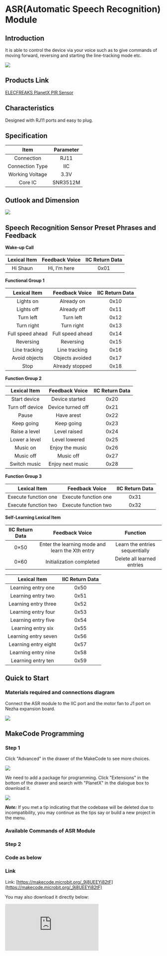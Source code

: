 ﻿# ASR(Automatic Speech Recognition) Module

## Introduction

It is able to control the device via your voice such as to give commands of  moving forward, reversing and starting the line-tracking mode etc.

![](https://wiki-media-ef.oss-cn-hongkong.aliyuncs.com//images/05037_01.png)

## Products Link

[ELECFREAKS PlanetX PIR Sensor](https://www.elecfreaks.com/planetx-pir.html)


## Characteristics

 Designed with RJ11 ports and easy to plug.

## Specification


Item | Parameter
:-: | :-:
Connection|RJ11
Connection Type|IIC
Working Voltage|3.3V
Core IC|SNR3512M


## Outlook and Dimension



![](https://wiki-media-ef.oss-cn-hongkong.aliyuncs.com//images/05037_02.png)

## Speech Recognition Sensor Preset Phrases and Feedback

**Wake-up Call**

| Lexical Item | Feedback Voice | IIC Return Data |
| :-: | :-: | :-: |
| Hi Shaun | Hi, I’m here | 0x01 |

**Functional Group 1**

| Lexical Item | Feedback Voice | IIC Return Data |
| :-: | :-: | :-: |
| Lights on | Already on | 0x10 |
| Lights off | Already off | 0x11 |
| Turn left | Turn left | 0x12 |
| Turn right | Turn right | 0x13 |
| Full speed ahead | Full speed ahead | 0x14 |
| Reversing | Reversing | 0x15 |
| Line tracking | Line tracking | 0x16 |
| Avoid objects | Objects avoided | 0x17 |
| Stop | Already stopped | 0x18 |

**Function Group 2**

| Lexical Item | Feedback Voice | IIC Return Data |
| :-: | :-: | :-: |
| Start device | Device started | 0x20 |
| Turn off device | Device turned off | 0x21 |
| Pause | Have arest | 0x22 |
| Keep going | Keep going | 0x23 |
| Raise a level | Level raised | 0x24 |
| Lower a level | Level lowered | 0x25 |
| Music on | Enjoy the music | 0x26 |
| Music off | Music off | 0x27 |
| Switch music | Enjoy next music | 0x28 |

**Function Group 3**

| Lexical Item | Feedback Voice | IIC Return Data |
| :-: | :-: | :-: |
| Execute function one | Execute function one | 0x31 |
| Execute function two | Execute function two | 0x32 |

**Self-Learning Lexical Item**

| IIC Return Data | Feedback Voice | Function |
| :-: | :-: | :-: |
| 0×50 | Enter the learning mode and learn the Xth entry | Learn the entries sequentially |
| 0×60 | Initialization completed | Delete all learned entries |

| Lexical Item | IIC Return Data |
| :-: | :-: |
| Learning entry one | 0x50 |
| Learning entry two | 0x51 |
| Learning entry three | 0x52 |
| Learning entry four | 0x53 |
| Learning entry five | 0x54 |
| Learning entry six | 0x55 |
| Learning entry seven | 0x56 |
| Learning entry eight | 0x57 |
| Learning entry nine | 0x58 |
| Learning entry ten | 0x59 |

## Quick to Start


### Materials required and connections diagram

 Connect the ASR module to the IIC port and the motor fan to J1 port on Nezha expansion board.


![](https://wiki-media-ef.oss-cn-hongkong.aliyuncs.com//images/05037_03.png)



## MakeCode Programming


### Step 1
Click "Advanced" in the drawer of the MakeCode to see more choices.

![](https://wiki-media-ef.oss-cn-hongkong.aliyuncs.com//images/05001_04.png)

We need to add a package for programming. Click "Extensions" in the bottom of the drawer and search with "PlanetX" in the dialogue box to download it.

![](https://wiki-media-ef.oss-cn-hongkong.aliyuncs.com//images/05001_05.png)

***Note:*** If you met a tip indicating that the codebase will be deleted due to incompatibility, you may continue as the tips say or build a new project in the menu.

### Available Commands of ASR Module



### Step 2
### Code as below



### Link
Link: [https://makecode.microbit.org/_9j8UEEYi82tF](https://makecode.microbit.org/_9j8UEEYi82tF)

You may also download it directly below:


<div
    style={{
        position: 'relative',
        paddingBottom: '60%',
        overflow: 'hidden',
    }}
>
    <iframe
        src="https://makecode.microbit.org/_9j8UEEYi82tF"
        frameborder="0"
        sandbox="allow-popups allow-forms allow-scripts allow-same-origin"
        style={{
            position: 'absolute',
            width: '100%',
            height: '100%',
        }}
    />
</div>


### Result
 The motor fan is controlled by the ASR module.


## Relevant File


## Technique File

